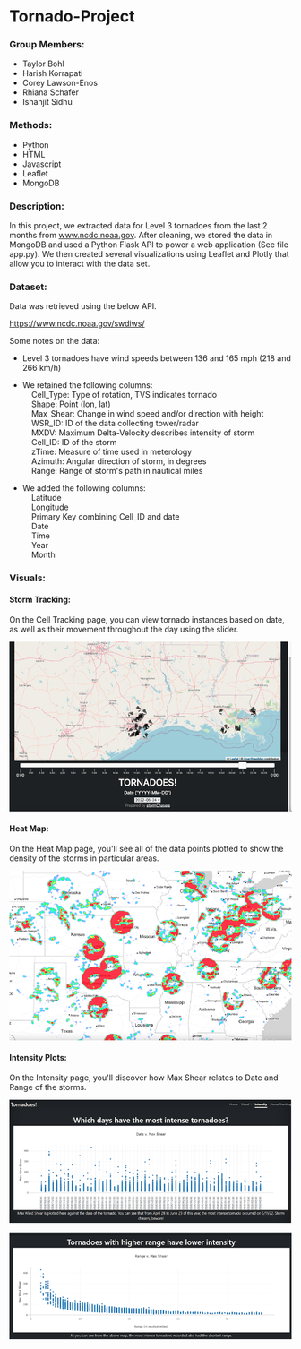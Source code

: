 # Tornado-Project

### Group Members:

- Taylor Bohl
- Harish Korrapati
- Corey Lawson-Enos
- Rhiana Schafer
- Ishanjit Sidhu

### Methods:
* Python
* HTML
* Javascript
* Leaflet
* MongoDB

### Description:
In this project, we extracted data for Level 3 tornadoes from the last 2 months from www.ncdc.noaa.gov. After cleaning, we stored the data in MongoDB and used a Python Flask API to power a web application (See file app.py). We then created several visualizations using Leaflet and Plotly that allow you to interact with the data set.

### Dataset:

Data was retrieved using the below API. 

https://www.ncdc.noaa.gov/swdiws/

Some notes on the data:  
- Level 3 tornadoes have wind speeds between 136 and 165 mph (218 and 266 km/h)
- We retained the following columns:  
&nbsp;&nbsp;&nbsp;&nbsp;Cell_Type: Type of rotation, TVS indicates tornado  
&nbsp;&nbsp;&nbsp;&nbsp;Shape: Point (lon, lat)  
&nbsp;&nbsp;&nbsp;&nbsp;Max_Shear: Change in wind speed and/or direction with height  
&nbsp;&nbsp;&nbsp;&nbsp;WSR_ID: ID of the data collecting tower/radar  
&nbsp;&nbsp;&nbsp;&nbsp;MXDV: Maximum Delta-Velocity describes intensity of storm  
&nbsp;&nbsp;&nbsp;&nbsp;Cell_ID: ID of the storm  
&nbsp;&nbsp;&nbsp;&nbsp;zTime: Measure of time used in meterology  
&nbsp;&nbsp;&nbsp;&nbsp;Azimuth: Angular direction of storm, in degrees  
&nbsp;&nbsp;&nbsp;&nbsp;Range: Range of storm's path in nautical miles  

- We added the following columns:  
&nbsp;&nbsp;&nbsp;&nbsp;Latitude  
&nbsp;&nbsp;&nbsp;&nbsp;Longitude  
&nbsp;&nbsp;&nbsp;&nbsp;Primary Key combining Cell_ID and date  
&nbsp;&nbsp;&nbsp;&nbsp;Date  
&nbsp;&nbsp;&nbsp;&nbsp;Time  
&nbsp;&nbsp;&nbsp;&nbsp;Year  
&nbsp;&nbsp;&nbsp;&nbsp;Month  


### Visuals:

#### Storm Tracking:
On the Cell Tracking page, you can view tornado instances based on date, as well as their movement throughout the day using the slider.

![tracking](imgs/tracking.png)

#### Heat Map:
On the Heat Map page, you'll see all of the data points plotted to show the density of the storms in particular areas.

![heatmap](imgs/heatmap.png)

#### Intensity Plots:
On the Intensity page, you'll discover how Max Shear relates to Date and Range of the storms.

![image](imgs/image.png)

![image2](imgs/image2.png)

